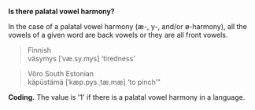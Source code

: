 **Is there palatal vowel harmony?**

In the case of a palatal vowel harmony (æ-, y-, and/or ø-harmony), all the vowels of a given word are back vowels or they are all front vowels.

>Finnish<br/>
>väsymys [ˈvæ.sy.mys] ‘tiredness’

>Võro South Estonian<br/>
>käpüstämä [ˈkæp.pys.ˌtæ.mæ] ‘to pinch’"

**Coding.** The value is '1' if there is a palatal vowel harmony in a language.

